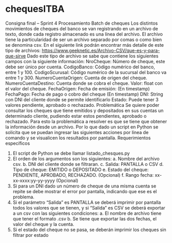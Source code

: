 # chequesITBA

Consigna final – Sprint 4
Procesamiento Batch de cheques
Los distintos movimientos de cheques del banco se van registrando en un archivo
de texto, donde cada registro almacenado es una línea del archivo.
El archivo tiene la particularidad de ser un archivo separado por comas o como
bien se denomina csv.
En el siguiente link podrán encontrar más detalle de este tipo de archivos:
https://www.geeknetic.es/Archivo-CSV/que-es-y-para-que-sirve
Dado este tipo de archivo se sabe que contiene los siguientes campos con la
siguiente información:
NroCheque: Número de cheque, este debe ser único por cuenta.
CodigoBanco: Código numérico del banco, entre 1 y 100.
CodigoScurusal: Código numérico de la sucursal del banco va entre 1 y 300.
NumeroCuentaOrigen: Cuenta de origen del cheque.
NumeroCuentaDestino: Cuenta donde se cobra el cheque.
Valor: float con el valor del cheque.
FechaOrigen: Fecha de emisión: (En timestamp)
FechaPago: Fecha de pago o cobro del cheque (En timestamp)
DNI: String con DNI del cliente donde se permite identificarlo
Estado: Puede tener 3 valores pendiente, aprobado o rechazado.
Problemática
Se quiere poder consultar los cheques que tiene emitidos y depositados en sus
cuentas un determinado cliente, pudiendo estar estos pendientes, aprobado o
rechazado.
Para esto la problemática a resolver es que se tiene que obtener la información
desde un archivo.
Por lo que dado un script en Python se solicita que se puedan ingresar las
siguientes acciones por línea de comando y se visualicen los resultados por
pantalla.
Requerimientos específicos
1. El script de Python se debe llamar listado_chesques.py
2. El orden de los argumentos son los siguientes:
a. Nombre del archivo csv.
b. DNI del cliente donde se filtraran.
c. Salida: PANTALLA o CSV
d. Tipo de cheque: EMITIDO o DEPOSITADO
e. Estado del cheque: PENDIENTE, APROBADO, RECHAZADO. (Opcional)
f. Rango fecha: xx-xx-xxxx:yy-yy-yyyy (Opcional)
3. Si para un DNI dado un número de cheque de una misma cuenta se repite se
debe mostrar el error por pantalla, indicando que ese es el problema.
4. Si el parámetro “Salida” es PANTALLA se deberá imprimir por pantalla todos
los valores que se tienen, y si “Salida” es CSV se deberá exportar a un csv
con las siguientes condiciones:
a. El nombre de archivo tiene que tener el formato
<DNI><TIMESTAMPS ACTUAL>.csv
b. Se tiene que exportar las dos fechas, el valor del cheque y la cuenta.
5. Si el estado del cheque no se pasa, se deberán imprimir los cheques sin
filtrar por estado 
